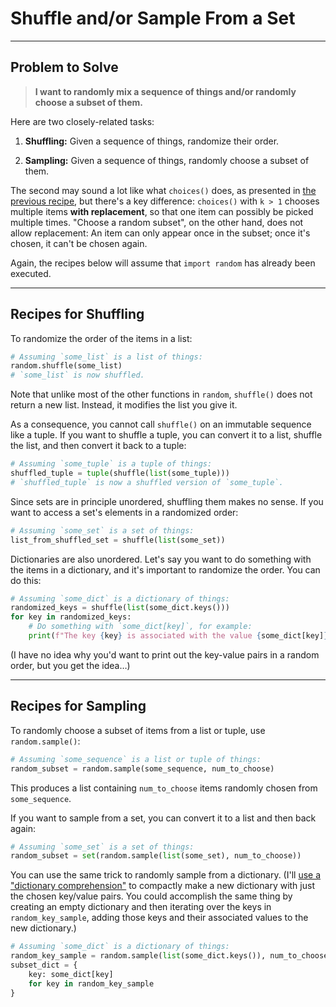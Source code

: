 # Shuffle and/or Sample From a Set

___
## Problem to Solve

> **I want to randomly mix a sequence of things and/or randomly choose a subset of them.**

Here are two closely-related tasks:

1. **Shuffling:** Given a sequence of things, randomize their order.

1. **Sampling:** Given a sequence of things, randomly choose a subset of them.

The second may sound a lot like what `choices()` does, as presented in [the previous recipe](choices.md), but there's a key difference: `choices()` with `k > 1` chooses multiple items **with replacement**, so that one item can possibly be picked multiple times. "Choose a random subset", on the other hand, does not allow replacement: An item can only appear once in the subset; once it's chosen, it can't be chosen again.

Again, the recipes below will assume that `import random` has already been executed.

___
## Recipes for Shuffling

To randomize the order of the items in a list:

```python
# Assuming `some_list` is a list of things:
random.shuffle(some_list)
# `some_list` is now shuffled.
```

Note that unlike most of the other functions in `random`, `shuffle()` does not return a new list. Instead, it modifies the list you give it.

As a consequence, you cannot call `shuffle()` on an immutable sequence like a tuple. If you want to shuffle a tuple, you can convert it to a list, shuffle the list, and then convert it back to a tuple:

```python
# Assuming `some_tuple` is a tuple of things:
shuffled_tuple = tuple(shuffle(list(some_tuple)))
# `shuffled_tuple` is now a shuffled version of `some_tuple`.
```

Since sets are in principle unordered, shuffling them makes no sense. If you want to access a set's elements in a randomized order:

```python
# Assuming `some_set` is a set of things:
list_from_shuffled_set = shuffle(list(some_set))
```

Dictionaries are also unordered. Let's say you want to do something with the items in a dictionary, and it's important to randomize the order. You can do this:

```python
# Assuming `some_dict` is a dictionary of things:
randomized_keys = shuffle(list(some_dict.keys()))
for key in randomized_keys:
    # Do something with `some_dict[key]`, for example:
    print(f"The key {key} is associated with the value {some_dict[key]}")
```

(I have no idea why you'd want to print out the key-value pairs in a random order, but you get the idea…)

___
## Recipes for Sampling

To randomly choose a subset of items from a list or tuple, use `random.sample()`:

```python
# Assuming `some_sequence` is a list or tuple of things:
random_subset = random.sample(some_sequence, num_to_choose)
```

This produces a list containing `num_to_choose` items randomly chosen from `some_sequence`.

If you want to sample from a set, you can convert it to a list and then back again:

```python
# Assuming `some_set` is a set of things:
random_subset = set(random.sample(list(some_set), num_to_choose))
```

You can use the same trick to randomly sample from a dictionary. (I'll [use a "dictionary comprehension"](../../core/collections/iterate-pythonically.md) to compactly make a new dictionary with just the chosen key/value pairs. You could accomplish the same thing by creating an empty dictionary and then iterating over the keys in `random_key_sample`, adding those keys and their associated values to the new dictionary.)

```python
# Assuming `some_dict` is a dictionary of things:
random_key_sample = random.sample(list(some_dict.keys()), num_to_choose)
subset_dict = {
    key: some_dict[key]
    for key in random_key_sample
}
```

